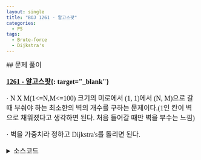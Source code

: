 ```yaml
---
layout: single
title: "BOJ 1261 - 알고스팟"
categories:
  - PS
tags:
  - Brute-force
  - Dijkstra's
---
```


<div markdown="1" style="font-size:18px;font-family:'Consolas', 맑은 고딕;">
## 문제 풀이

**[1261 - 알고스팟](https://www.acmicpc.net/problem/1261){: target="_blank"}**

· N X M(1<=N,M<=100) 크기의 미로에서 (1, 1)에서 (N, M)으로 갈 때 부숴야 하는 최소한의 벽의 개수를 구하는 문제이다.(1인 칸이 벽으로 채워졌다고 생각하면 된다. 처음 들어갈 때만 벽을 부수는 느낌)

· 벽을 가중치라 정하고 Dijkstra's를 돌리면 된다.

<details>
<summary>소스코드</summary>
<div markdown="1" style="font-size:20px;font-family:'Consolas', 맑은 고딕;">
```cpp
//Brute-force
#include<bits/stdc++.h>
using namespace std;
typedef vector<int> vi;

int n, m;
bool mz[100][100], t[100][100];
int v[100][100];
void f(int ci, int cj, int w){
	if(mz[ci][cj]) w++;
	if(v[ci][cj]<=w) return;
	v[ci][cj]=w;
	if(ci==n && cj==m) return;
	if(ci>0) f(ci-1, cj, w);
	if(cj<m-1) f(ci, cj+1, w);
	if(ci<n-1) f(ci+1, cj, w);
	if(cj>0) f(ci, cj-1, w);
}

int main()
{
	string s;
	cin>>m>>n;
	for(int i=0;i<n;i++){
		getline(cin, s, '\n');
		while(s=="") getline(cin, s, '\n');
		for(int j=0;j<m;j++) mz[i][j]=s[j]-48;
	}
	for(int i=0;i<n;i++) for(int j=0;j<m;j++) v[i][j]=10000;
	f(0, 0, 0);
	cout<<v[n-1][m-1];
}

//Dijkstra's
#include<bits/stdc++.h>
#define F first
#define S second
using namespace std;
typedef pair<int, pair<int, int> > ppii;

int n, m;
int ww[100][100], di[4]={-1, 1, 0, 0}, dj[4]={0, 0, -1, 1};
bool mz[100][100];

int main()
{
	cin>>m>>n;
	for(int i=0;i<n;i++){
		char s[101];
		cin>>s;
		for(int j=0;j<m;j++) mz[i][j]=s[j]-48;
	}
	for(int i=0;i<n;i++) for(int j=0;j<m;j++) ww[i][j]=-10000;
	priority_queue<ppii, vector<ppii>> pq;
	ww[0][0]=0;
	pq.push({0, {0, 0}});
	while(!pq.empty()){
		int cw=pq.top().F, ci=pq.top().S.F, cj=pq.top().S.S;
		pq.pop();
		if(ww[ci][cj]>cw) continue;
		for(int i=0;i<4;i++){
			int ni=ci+di[i], nj=cj+dj[i], nw=cw-mz[ni][nj];
			if(ni>-1 && nj>-1 && ni<n && nj<m && ww[ni][nj]<nw){
				pq.push({nw, {ni, nj}});
				ww[ni][nj]=nw;
			}
		}
	}
	cout<<-ww[n-1][m-1];
}
```
</div>
</details> 
<br>

## 풀고나서  

· Brute-force를 연습하기 위해 풀었다가(500ms) 다른 사람들이 너무 빨리 풀어서 어떻게 풀었는지 보았다. 벽을 한 번 부수고 이동했다가 다시 부순 방으로 돌아올 일이 없기 때문에 다익스트라 알고리즘을 적용할 수 있다.

· `ws`가 c++ `keyword`인 것을 알게되었다.

· 다익스트라, priority_queue를 써도 메모리를 50% 덜쓰는 코드들이 있는데 봐도 무슨 차인지 모르겠다.
</div>